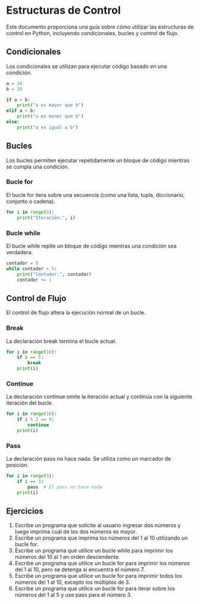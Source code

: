 # Estructuras de Control

Este documento proporciona una guía sobre cómo utilizar las estructuras de control en Python, incluyendo condicionales, bucles y control de flujo.

## Condicionales

Los condicionales se utilizan para ejecutar código basado en una condición.

```python
a = 10
b = 20

if a > b:
    print("a es mayor que b")
elif a < b:
    print("a es menor que b")
else:
    print("a es igual a b")
```

## Bucles
Los bucles permiten ejecutar repetidamente un bloque de código mientras se cumpla una condición.

### Bucle for
El bucle for itera sobre una secuencia (como una lista, tupla, diccionario, conjunto o cadena).

```python
for i in range(5):
    print("Iteración:", i)
```
### Bucle while
El bucle while repite un bloque de código mientras una condición sea verdadera.

```python
contador = 0
while contador < 5:
    print("Contador:", contador)
    contador += 1
```

## Control de Flujo
El control de flujo altera la ejecución normal de un bucle.

### Break
La declaración break termina el bucle actual.

```python
for i in range(10):
    if i == 5:
        break
    print(i)
```

### Continue
La declaración continue omite la iteración actual y continúa con la siguiente iteración del bucle.

```python
for i in range(10):
    if i % 2 == 0:
        continue
    print(i)
```

### Pass
La declaración pass no hace nada. Se utiliza como un marcador de posición.

```python
for i in range(5):
    if i == 3:
        pass  # El pass no hace nada
    print(i)
```

## Ejercicios
1. Escribe un programa que solicite al usuario ingresar dos números y luego imprima cuál de los dos números es mayor.
2. Escribe un programa que imprima los números del 1 al 10 utilizando un bucle for.
3. Escribe un programa que utilice un bucle while para imprimir los números del 10 al 1 en orden descendente.
4. Escribe un programa que utilice un bucle for para imprimir los números del 1 al 10, pero se detenga si encuentra el número 7.
5. Escribe un programa que utilice un bucle for para imprimir todos los números del 1 al 10, excepto los múltiplos de 3.
6. Escribe un programa que utilice un bucle for para iterar sobre los números del 1 al 5 y use pass para el número 3.

